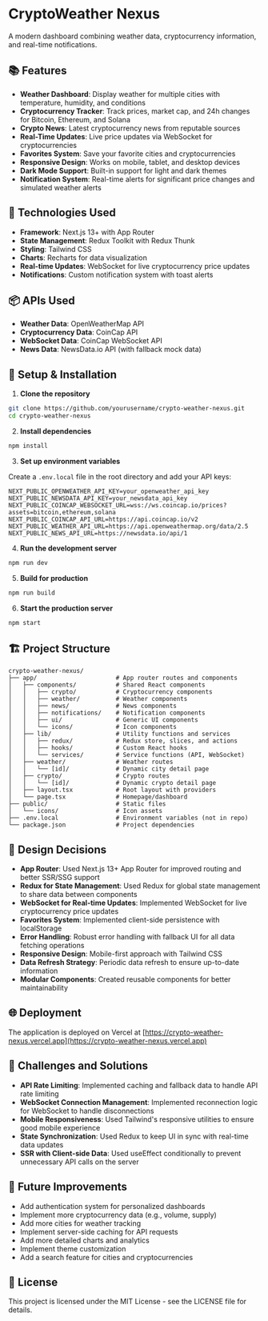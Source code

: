 # CryptoWeather Nexus

A modern dashboard combining weather data, cryptocurrency information, and real-time notifications.

## 📚 Features

- **Weather Dashboard**: Display weather for multiple cities with temperature, humidity, and conditions
- **Cryptocurrency Tracker**: Track prices, market cap, and 24h changes for Bitcoin, Ethereum, and Solana
- **Crypto News**: Latest cryptocurrency news from reputable sources
- **Real-Time Updates**: Live price updates via WebSocket for cryptocurrencies
- **Favorites System**: Save your favorite cities and cryptocurrencies
- **Responsive Design**: Works on mobile, tablet, and desktop devices
- **Dark Mode Support**: Built-in support for light and dark themes
- **Notification System**: Real-time alerts for significant price changes and simulated weather alerts

## 🚀 Technologies Used

- **Framework**: Next.js 13+ with App Router
- **State Management**: Redux Toolkit with Redux Thunk
- **Styling**: Tailwind CSS
- **Charts**: Recharts for data visualization
- **Real-time Updates**: WebSocket for live cryptocurrency price updates
- **Notifications**: Custom notification system with toast alerts

## 📦 APIs Used

- **Weather Data**: OpenWeatherMap API
- **Cryptocurrency Data**: CoinCap API
- **WebSocket Data**: CoinCap WebSocket API
- **News Data**: NewsData.io API (with fallback mock data)

## 🔧 Setup & Installation

1. **Clone the repository**

```bash
git clone https://github.com/yourusername/crypto-weather-nexus.git
cd crypto-weather-nexus
```

2. **Install dependencies**

```bash
npm install
```

3. **Set up environment variables**

Create a `.env.local` file in the root directory and add your API keys:

```
NEXT_PUBLIC_OPENWEATHER_API_KEY=your_openweather_api_key
NEXT_PUBLIC_NEWSDATA_API_KEY=your_newsdata_api_key
NEXT_PUBLIC_COINCAP_WEBSOCKET_URL=wss://ws.coincap.io/prices?assets=bitcoin,ethereum,solana
NEXT_PUBLIC_COINCAP_API_URL=https://api.coincap.io/v2
NEXT_PUBLIC_WEATHER_API_URL=https://api.openweathermap.org/data/2.5
NEXT_PUBLIC_NEWS_API_URL=https://newsdata.io/api/1
```

4. **Run the development server**

```bash
npm run dev
```

5. **Build for production**

```bash
npm run build
```

6. **Start the production server**

```bash
npm start
```

## 🏗️ Project Structure

```
crypto-weather-nexus/
├── app/                      # App router routes and components
│   ├── components/           # Shared React components
│   │   ├── crypto/           # Cryptocurrency components
│   │   ├── weather/          # Weather components
│   │   ├── news/             # News components
│   │   ├── notifications/    # Notification components
│   │   ├── ui/               # Generic UI components
│   │   └── icons/            # Icon components
│   ├── lib/                  # Utility functions and services
│   │   ├── redux/            # Redux store, slices, and actions
│   │   ├── hooks/            # Custom React hooks
│   │   └── services/         # Service functions (API, WebSocket)
│   ├── weather/              # Weather routes
│   │   └── [id]/             # Dynamic city detail page
│   ├── crypto/               # Crypto routes
│   │   └── [id]/             # Dynamic crypto detail page
│   ├── layout.tsx            # Root layout with providers
│   └── page.tsx              # Homepage/dashboard
├── public/                   # Static files
│   └── icons/                # Icon assets
├── .env.local                # Environment variables (not in repo)
└── package.json              # Project dependencies
```

## 🎯 Design Decisions

- **App Router**: Used Next.js 13+ App Router for improved routing and better SSR/SSG support
- **Redux for State Management**: Used Redux for global state management to share data between components
- **WebSocket for Real-time Updates**: Implemented WebSocket for live cryptocurrency price updates
- **Favorites System**: Implemented client-side persistence with localStorage
- **Error Handling**: Robust error handling with fallback UI for all data fetching operations
- **Responsive Design**: Mobile-first approach with Tailwind CSS
- **Data Refresh Strategy**: Periodic data refresh to ensure up-to-date information
- **Modular Components**: Created reusable components for better maintainability

## 🌐 Deployment

The application is deployed on Vercel at [https://crypto-weather-nexus.vercel.app](https://crypto-weather-nexus.vercel.app)

## 🚧 Challenges and Solutions

- **API Rate Limiting**: Implemented caching and fallback data to handle API rate limiting
- **WebSocket Connection Management**: Implemented reconnection logic for WebSocket to handle disconnections
- **Mobile Responsiveness**: Used Tailwind's responsive utilities to ensure good mobile experience
- **State Synchronization**: Used Redux to keep UI in sync with real-time data updates
- **SSR with Client-side Data**: Used useEffect conditionally to prevent unnecessary API calls on the server

## 📝 Future Improvements

- Add authentication system for personalized dashboards
- Implement more cryptocurrency data (e.g., volume, supply)
- Add more cities for weather tracking
- Implement server-side caching for API requests
- Add more detailed charts and analytics
- Implement theme customization
- Add a search feature for cities and cryptocurrencies

## 📄 License

This project is licensed under the MIT License - see the LICENSE file for details. 